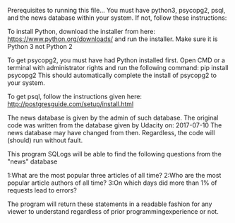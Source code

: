 Prerequisites to running this file...
You must have python3, psycopg2, psql, and the news 
database within your system.
If not, follow these instructions:

To install Python, download the installer from here:
https://www.python.org/downloads/
and run the installer. Make sure it is Python 3 not Python 2

To get psycopg2, you must have had Python installed first.
Open CMD or a terminal with administrator rights and run the following command:
pip install psycopg2
This should automatically complete the install of psycopg2 to your system.

To get psql, follow the instructions given here:
http://postgresguide.com/setup/install.html

The news database is given by the admin of such database.
The original code was written from the database given by Udacity on:
2017-07-10
The news database may have changed from then. Regardless, the code will
(should) run without fault.


This program SQLogs will be able to find the following questions from the "news" database

1:What are the most popular three articles of all time?
2:Who are the most popular article authors of all time?
3:On which days did more than 1% of requests lead to errors?

The program will return these statements in a readable fashion for any viewer to understand regardless of prior programmingexperience or not.
